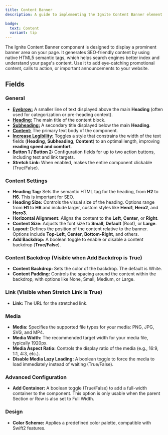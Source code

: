 ```yaml
---
title: Content Banner
description: A guide to implementing the Ignite Content Banner element

badge:
  text: Content
  variant: tip
--- 
```

    
The Ignite Content Banner component is designed to display a prominent banner area on your page. It generates SEO-friendly content by using native HTML5 semantic tags, which helps search engines better index and understand your page's content. Use it to add eye-catching promotional content, calls to action, or important announcements to your website.


## Fields
### General
- [**Eyebrow:**](/best-practices/content-best-practices#eyebrow) A smaller line of text displayed above the main **Heading** (often used for categorization or pre-heading context).
- [**Heading:**](/best-practices/content-best-practices#heading) The main title of the content block.
- [**Subheading:**](/best-practices/content-best-practices#subheading) A secondary title displayed below the main **Heading**.
- [**Content:**](/best-practices/content-best-practices#content-text) The primary text body of the component.
- [**Increase Legibility:**](/best-practices/ui-ux-best-practices#text-legibility) Toggles a style that constrains the width of the text fields (**Heading**, **Subheading**, **Content**) to an optimal length, improving **reading speed and comfort**.
- **Button 1 / Button 2:** Configuration fields for up to two action buttons, including text and link targets.
- **Stretch Link:** When enabled, makes the entire component clickable (True/False).

### Content Settings
- **Heading Tag:** Sets the semantic HTML tag for the heading, from **H2** to **H6**. This is important for SEO.
- **Heading Size:** Controls the visual size of the heading. Options range from **H1** to **H6** and include larger, custom styles like **Hero1**, **Hero2**, and **Hero3**.
- **Horizontal Alignment:** Aligns the content to the **Left**, **Center**, or **Right**.
- **Content Size:** Adjusts the font size to **Small**, **Default** (Root), or **Large**.
- **Layout:** Defines the position of the content relative to the banner. Options include **Top-Left**, **Center**, **Bottom-Right**, and others.
- **Add Backdrop:** A boolean toggle to enable or disable a content backdrop (**True/False**).

### Content Backdrop (Visible when Add Backdrop is True)
  - **Content Backdrop:** Sets the color of the backdrop. The default is White.
  - **Content Padding:** Controls the spacing around the content within the backdrop, with options like None, Small, Medium, or Large.

### Link (Visible when Stretch Link is True)
  - **Link:** The URL for the stretched link.

### Media
- **Media:** Specifies the supported file types for your media: PNG, JPG, SVG, and MP4.
- **Media Width:** The recommended target width for your media file, typically 1920px.
- **Media Aspect Ratio:** Controls the display ratio of the media (e.g., 16:9, 1:1, 4:3, etc.).
- **Disable Media Lazy Loading:** A boolean toggle to force the media to load immediately instead of waiting (True/False).

### Advanced Configuration
- **Add Container:** A boolean toggle (True/False) to add a full-width container to the component. This option is only usable when the parent Section or Row is also set to Full Width.

### Design
- **Color Scheme:** Applies a predefined color palette, compatible with Swift2 features.
